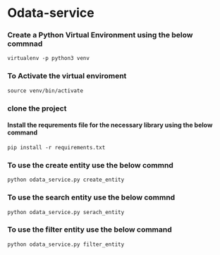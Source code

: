 # Odata-service
### Create a Python Virtual Environment using the below commnad
```
virtualenv -p python3 venv

```
### To Activate the virtual enviroment 

```
source venv/bin/activate

```

### clone the project

#### Install the requrements file for the necessary library using the below command
```
pip install -r requirements.txt
```

### To use the create entity use the below commnd
```
python odata_service.py create_entity

```

### To use the search entity use the below commnd
```
python odata_service.py serach_entity

```

### To use the filter entity use the below command

```
python odata_service.py filter_entity

```

